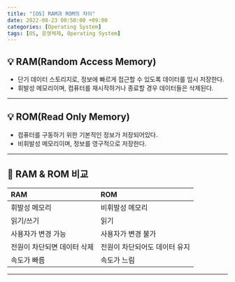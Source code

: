 ```yaml
---
title: "[OS] RAM과 ROM의 차이"
date: 2022-08-23 00:50:00 +09:00
categories: [Operating System]
tags: [OS, 운영체제, Operating System]
---
```


## **💡 RAM(Random Access Memory)**

* 단기 데이터 스토리지로, 정보에 빠르게 접근할 수 있도록 데이터를 임시 저장한다.
* 휘발성 메모리이며, 컴퓨터를 재시작하거나 종료할 경우 데이터들은 삭제된다.

------

## **💡 ROM(Read Only Memory)**

* 컴퓨터를 구동하기 위한 기본적인 정보가 저장되어있다.
* 비휘발성 메모리이며, 정보를 영구적으로 저장한다.

------

## **:pushpin: RAM & ROM 비교**

| RAM             | ROM              |
|:----------------|:-----------------|
| 휘발성 메모리         | 비휘발성 메모리         |
| 읽기/쓰기           | 읽기               |
| 사용자가 변경 가능      | 사용자가 변경 불가       |
| 전원이 차단되면 데이터 삭제 | 전원이 차단되어도 데이터 유지 |
| 속도가 빠름          | 속도가 느림 |

------
